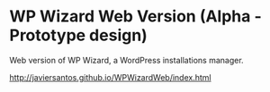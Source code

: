 WP Wizard Web Version (Alpha - Prototype design)
================

Web version of WP Wizard, a WordPress installations manager.

http://javiersantos.github.io/WPWizardWeb/index.html
